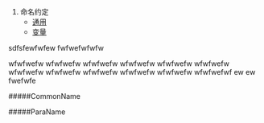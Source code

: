 1. 命名约定
    * [通用](#CommonName)
    * [变量](#ParaName)

sdfsfewfwfew
fwfwefwfwfw

wfwfwefw
wfwfwefw
wfwfwefw
wfwfwefw
wfwfwefw
wfwfwefw
wfwfwefw
wfwfwefw
wfwfwefw
wfwfwefw
wfwfwefw
wfwfwefwf
ew
ew
fwefwfe

#####CommonName






#####ParaName
